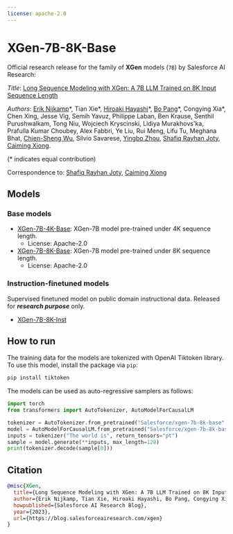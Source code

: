 ```yaml
---
license: apache-2.0
---
```


# XGen-7B-8K-Base

Official research release for the family of **XGen** models (`7B`) by Salesforce AI Research:

*Title*: [Long Sequence Modeling with XGen: A 7B LLM Trained on 8K Input Sequence Length](https://blog.salesforceairesearch.com/xgen/)

*Authors*: [Erik Nijkamp](https://eriknijkamp.com)\*, Tian Xie\*, [Hiroaki Hayashi](https://hiroakih.me/)\*, [Bo Pang](https://scholar.google.com/citations?user=s9fNEVEAAAAJ&hl=en)\*, Congying Xia\*, Chen Xing, Jesse Vig, Semih Yavuz, Philippe Laban, Ben Krause, Senthil Purushwalkam, Tong Niu, Wojciech Kryscinski, Lidiya Murakhovs'ka, Prafulla Kumar Choubey, Alex Fabbri, Ye Liu, Rui Meng, Lifu Tu, Meghana Bhat, [Chien-Sheng Wu](https://jasonwu0731.github.io/), Silvio Savarese, [Yingbo Zhou](https://scholar.google.com/citations?user=H_6RQ7oAAAAJ&hl=en), [Shafiq Rayhan Joty](https://raihanjoty.github.io/), [Caiming Xiong](http://cmxiong.com/).

(* indicates equal contribution)

Correspondence to: [Shafiq Rayhan Joty](mailto:sjoty@salesforce.com), [Caiming Xiong](mailto:cxiong@salesforce.com)

## Models

### Base models
* [XGen-7B-4K-Base](https://huggingface.co/Salesforce/xgen-7b-4k-base): XGen-7B model pre-trained under 4K sequence length.
  * License: Apache-2.0
* [XGen-7B-8K-Base](https://huggingface.co/Salesforce/xgen-7b-8k-base): XGen-7B model pre-trained under 8K sequence length.
  * License: Apache-2.0

### Instruction-finetuned models

Supervised finetuned model on public domain instructional data. Released for ***research purpose*** only.

* [XGen-7B-8K-Inst](https://huggingface.co/Salesforce/xgen-7b-8k-inst)

## How to run

The training data for the models are tokenized with OpenAI Tiktoken library.
To use this model, install the package via `pip`:

```sh
pip install tiktoken
```

The models can be used as auto-regressive samplers as follows:

```python
import torch
from transformers import AutoTokenizer, AutoModelForCausalLM

tokenizer = AutoTokenizer.from_pretrained("Salesforce/xgen-7b-8k-base", trust_remote_code=True)
model = AutoModelForCausalLM.from_pretrained("Salesforce/xgen-7b-8k-base", torch_dtype=torch.bfloat16)
inputs = tokenizer("The world is", return_tensors="pt")
sample = model.generate(**inputs, max_length=128)
print(tokenizer.decode(sample[0]))
```

## Citation

```bibtex
@misc{XGen,
  title={Long Sequence Modeling with XGen: A 7B LLM Trained on 8K Input Sequence Length},
  author={Erik Nijkamp, Tian Xie, Hiroaki Hayashi, Bo Pang, Congying Xia, Chen Xing, Jesse Vig, Semih Yavuz, Philippe Laban, Ben Krause, Senthil Purushwalkam, Tong Niu, Wojciech Kryscinski, Lidiya Murakhovs'ka, Prafulla Kumar Choubey, Alex Fabbri, Ye Liu, Rui Meng, Lifu Tu, Meghana Bhat, Chien-Sheng Wu, Silvio Savarese, Yingbo Zhou, Shafiq Rayhan Joty, Caiming Xiong},
  howpublished={Salesforce AI Research Blog},
  year={2023},
  url={https://blog.salesforceairesearch.com/xgen}
}
```
